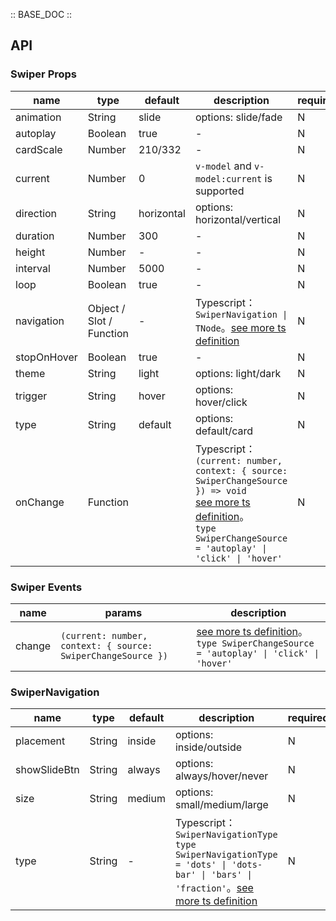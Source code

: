 :: BASE_DOC ::

## API


### Swiper Props

name | type | default | description | required
-- | -- | -- | -- | --
animation | String | slide | options: slide/fade | N
autoplay | Boolean | true | \- | N
cardScale | Number | 210/332 | \- | N
current | Number | 0 | `v-model` and `v-model:current` is supported | N
direction | String | horizontal | options: horizontal/vertical | N
duration | Number | 300 | \- | N
height | Number | - | \- | N
interval | Number | 5000 | \- | N
loop | Boolean | true | \- | N
navigation | Object / Slot / Function | - | Typescript：`SwiperNavigation \| TNode`。[see more ts definition](https://github.com/Tencent/tdesign-vue-next/blob/develop/packages/components/common.ts) | N
stopOnHover | Boolean | true | \- | N
theme | String | light | options: light/dark | N
trigger | String | hover | options: hover/click | N
type | String | default | options: default/card | N
onChange | Function |  | Typescript：`(current: number, context: { source: SwiperChangeSource }) => void`<br/>[see more ts definition](https://github.com/Tencent/tdesign-vue-next/blob/develop/packages/components/swiper/type.ts)。<br/>`type SwiperChangeSource = 'autoplay' \| 'click' \| 'hover'`<br/> | N

### Swiper Events

name | params | description
-- | -- | --
change | `(current: number, context: { source: SwiperChangeSource })` | [see more ts definition](https://github.com/Tencent/tdesign-vue-next/blob/develop/packages/components/swiper/type.ts)。<br/>`type SwiperChangeSource = 'autoplay' \| 'click' \| 'hover'`<br/>

### SwiperNavigation

name | type | default | description | required
-- | -- | -- | -- | --
placement | String | inside | options: inside/outside | N
showSlideBtn | String | always | options: always/hover/never | N
size | String | medium | options: small/medium/large | N
type | String | - | Typescript：`SwiperNavigationType` `type SwiperNavigationType = 'dots' \| 'dots-bar' \| 'bars' \| 'fraction'`。[see more ts definition](https://github.com/Tencent/tdesign-vue-next/blob/develop/packages/components/swiper/type.ts) | N
